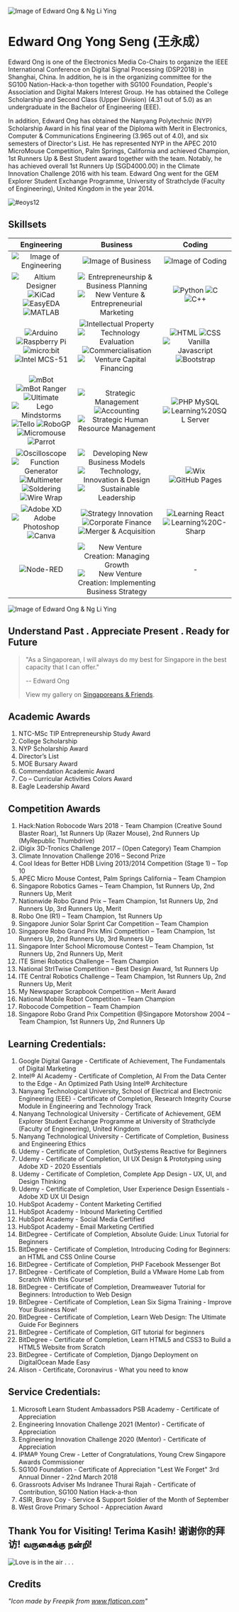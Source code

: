 ![Image of Edward Ong & Ng Li Ying](/images/P003.jpg)

# Edward Ong Yong Seng (王永成）

Edward Ong is one of the Electronics Media Co-Chairs to organize the IEEE International Conference on Digital Signal Processing (DSP2018) in Shanghai, China. In addition, he is in the organizing committee for the SG100 Nation-Hack-a-thon together with SG100 Foundation, People's Association and Digital Makers Interest Group. He has obtained the College Scholarship and Second Class (Upper Division) (4.31 out of 5.0) as an undergraduate in the Bachelor of Engineering (EEE).

In addition, Edward Ong has obtained the Nanyang Polytechnic (NYP) Scholarship Award in his final year of the Diploma with Merit in Electronics, Computer & Communications Engineering (3.965 out of 4.0), and six semesters of Director's List. He has represented NYP in the APEC 2010 MicroMouse Competition, Palm Springs, California and achieved Champion, 1st Runners Up & Best Student award together with the team. Notably, he has achieved overall 1st Runners Up (SGD4000.00) in the Climate Innovation Challenge 2016 with his team. Edward Ong went for the GEM Explorer Student Exchange Programme, University of Strathclyde (Faculty of Engineering), United Kingdom in the year 2014.

![#eoys12](https://img.shields.io/badge/Hashtag-%23eoys12-yellow)

## Skillsets

Engineering                |  Business                 |  Coding
:-------------------------:|:-------------------------:|:-------------------------:
![Image of Engineering](/icons/1587565.png)  |  ![Image of Business](/icons/1055646.png)  |   ![Image of Coding](/icons/1005141.png)
![Altium Designer](https://img.shields.io/badge/-Altium%20Designer-brightgreen) ![KiCad](https://img.shields.io/badge/-KiCad-green) ![EasyEDA](https://img.shields.io/badge/-EasyEDA-orange) ![MATLAB](https://img.shields.io/badge/-MATLAB-red)  | ![Entrepreneurship & Business Planning](https://img.shields.io/badge/-Entrepreneurship%20%26%20Business%20Planning-brightgreen) ![New Venture & Entrepreneurial Marketing](https://img.shields.io/badge/-New%20Venture%20%26%20Entrepreneurial%20Marketing-green) | ![Python](https://img.shields.io/badge/-Python-brightgreen) ![C](https://img.shields.io/badge/-C-green) ![C++](https://img.shields.io/badge/-C%2B%2B-yellowgreen)
![Arduino](https://img.shields.io/badge/-Arduino-yellowgreen) ![Raspberry Pi](https://img.shields.io/badge/-Raspberry%20Pi-yellow) ![micro:bit](https://img.shields.io/badge/-micro%3Abit-orange) ![Intel MCS-51](https://img.shields.io/badge/-Intel%20MCS--51-blue)| ![Intellectual Property](https://img.shields.io/badge/-Intellectual%20Property-yellowgreen) ![Technology Evaluation](https://img.shields.io/badge/-Technology%20Evaluation-blue) ![Commercialisation](https://img.shields.io/badge/-Commercialisation-lightgrey) ![Venture Capital Financing](https://img.shields.io/badge/-Venture%20Capital%20Financing-orange) | ![HTML](https://img.shields.io/badge/-HTML-red) ![CSS](https://img.shields.io/badge/-CSS-green) ![Vanilla Javascript](https://img.shields.io/badge/-Vanilla%20Javascript-yellow) ![Bootstrap](https://img.shields.io/badge/-Bootstrap-orange)
![mBot](https://img.shields.io/badge/-mBot-red) ![mBot Ranger](https://img.shields.io/badge/-mBot%20Ranger-lightgrey) ![Ultimate](https://img.shields.io/badge/-Ultimate-blue) ![Lego Mindstorms](https://img.shields.io/badge/-Lego%20Mindstorms-brightgreen) ![Tello](https://img.shields.io/badge/-Tello-green) ![RoboGP](https://img.shields.io/badge/-RoboGP-yellowgreen) ![Micromouse](https://img.shields.io/badge/-Micromouse-yellow) ![Parrot](https://img.shields.io/badge/-Parrot-orange)| ![Strategic Management](https://img.shields.io/badge/-Strategic%20Management-yellow) ![Accounting](https://img.shields.io/badge/-Accounting-red) ![Strategic Human Resource Management](https://img.shields.io/badge/-Strategic%20Human%20Resource%20Management-brightgreen)| ![PHP MySQL](https://img.shields.io/badge/-PHP%20MySQL-lightgrey) ![Learning%20SQL Server](https://img.shields.io/badge/-Learning%20SQL%20Server-blue)
![Oscilloscope](https://img.shields.io/badge/-Oscilloscope-brightgreen) ![Function Generator](https://img.shields.io/badge/-Function%20Generator-green) ![Multimeter](https://img.shields.io/badge/-Multimeter-yellowgreen) ![Soldering](https://img.shields.io/badge/-Soldering-yellow) ![Wire Wrap](https://img.shields.io/badge/-Wire%20Wrap-orange)| ![Developing New Business Models](https://img.shields.io/badge/-Developing%20New%20Business%20Models-green) ![Technology, Innovation & Design](https://img.shields.io/badge/-Technology%2C%20Innovation%20%26%20Design-yellowgreen) ![Sustainable Leadership](https://img.shields.io/badge/-Sustainable%20Leadership-orange)| ![Wix](https://img.shields.io/badge/-Wix-brightgreen)  ![GitHub Pages](https://img.shields.io/badge/-GitHub%20Pages-green)
![Adobe XD](https://img.shields.io/badge/-Adobe%20XD-brightgreen) ![Adobe Photoshop](https://img.shields.io/badge/-Adobe%20Photoshop-green) ![Canva](https://img.shields.io/badge/-Canva-yellowgreen)| ![Strategy Innovation](https://img.shields.io/badge/-Strategy%20Innovation-red) ![Corporate Finance](https://img.shields.io/badge/-Corporate%20Finance-lightgrey) ![Merger & Acquisition](https://img.shields.io/badge/-Merger%20%26%20Acquisition-blue)| ![Learning React](https://img.shields.io/badge/-Learning%20React-red) ![Learning%20C-Sharp](https://img.shields.io/badge/-Learning%20C-Sharp-green)
![Node-RED](https://img.shields.io/badge/-Node--RED-blue) | ![New Venture Creation: Managing Growth](https://img.shields.io/badge/-New%20Venture%20Creation:%20Managing%20Growth-brightgreen) ![New Venture Creation: Implementing Business Strategy](https://img.shields.io/badge/-New%20Venture%20Creation:%20Implementing%20Business%20Strategy-green) | -

![Image of Edward Ong & Ng Li Ying](/images/cover04.png)

## Understand Past . Appreciate Present . Ready for Future

> "As a Singaporean, I will always do my best for Singapore in the best capacity that I can offer."
>
> -- Edward Ong
>
> View my gallery on [Singaporeans & Friends](https://eoys12.github.io/eoys12/singaporeans&friends.html).

## Academic Awards 

1. NTC-MSc TIP Entrepreneurship Study Award
2. College Scholarship
3. NYP Scholarship Award
4. Director’s List
5. MOE Bursary Award
6. Commendation Academic Award
7. Co – Curricular Activities Colors Award
8. Eagle Leadership Award

## Competition Awards 

1. Hack:Nation Robocode Wars 2018 - Team Champion (Creative Sound Blaster Roar), 1st Runners Up (Razer Mouse), 2nd Runners Up (MyRepublic Thumbdrive)
2. iDigix 3D-Tronics Challenge 2017 – (Open Category) Team Champion
3. Climate Innovation Challenge 2016 – Second Prize
4. Cool Ideas for Better HDB Living 2013/2014 Competition (Stage 1) – Top 10
5. APEC Micro Mouse Contest, Palm Springs California – Team Champion
6. Singapore Robotics Games – Team Champion, 1st Runners Up, 2nd Runners Up, Merit
7. Nationwide Robo Grand Prix – Team Champion, 1st Runners Up, 2nd Runners Up, 3rd Runners Up, Merit
8. Robo One (R1) – Team Champion, 1st Runners Up
9. Singapore Junior Solar Sprint Car Competition – Team Champion
10. Singapore Robo Grand Prix Mini Competition – Team Champion, 1st Runners Up, 2nd Runners Up, 3rd Runners Up
11. Singapore Inter School Micromouse Contest – Team Champion, 1st Runners Up, 2nd Runners Up, Merit
12. ITE Simei Robotics Challenge – Team Champion
13. National StrITwise Competition – Best Design Award, 1st Runners Up
14. ITE Central Robotics Challenge – Team Champion, 1st Runners Up, 2nd Runners Up, Merit
15. My Newspaper Scrapbook Competition – Merit Award
16. National Mobile Robot Competition – Team Champion
17. Robocode Competition – Team Champion
18. Singapore Robo Grand Prix Competition @Singapore Motorshow 2004 – Team Champion, 1st Runners Up, 2nd Runners Up

## Learning Credentials:

1. Google Digital Garage - Certificate of Achievement, The Fundamentals of Digital Marketing
2. Intel® AI Academy - Certificate of Completion, AI From the Data Center to the Edge - An Optimized Path Using Intel® Architecture
3. Nanyang Technological University, School of Electrical and Electronic Engineering (EEE) - Certificate of Completion, Research Integrity Course Module in Engineering and Technology Track
4. Nanyang Technological University - Certificate of Achievement, GEM Explorer Student Exchange Programme at University of Strathclyde (Faculty of Engineering), United Kingdom
5. Nanyang Technological University - Certificate of Completion, Business and Engineering Ethics
6. Udemy - Certificate of Completion, OutSystems Reactive for Beginners
7. Udemy - Certificate of Completion, UI UX Design & Prototyping using Adobe XD - 2020 Essentials
8. Udemy - Certificate of Completion, Complete App Design - UX, UI, and Design Thinking
9. Udemy - Certificate of Completion, User Experience Design Essentials - Adobe XD UX UI Design
10. HubSpot Academy - Content Marketing Certified 
11. HubSpot Academy - Inbound Marketing Certified
12. HubSpot Academy - Social Media Certified
13. HubSpot Academy - Email Marketing Certified  
14. BitDegree - Certificate of Completion, Absolute Guide: Linux Tutorial for Beginners
15. BitDegree - Certificate of Completion, Introducing Coding for Beginners: an HTML and CSS Online Course
16. BitDegree - Certificate of Completion, PHP Facebook Messenger Bot
17. BitDegree - Certificate of Completion, Build a VMware Home Lab from Scratch With this Course!
18. BitDegree - Certificate of Completion, Dreamweaver Tutorial for Beginners: Introduction to Web Design
19. BitDegree - Certificate of Completion, Lean Six Sigma Training - Improve Your Business Now!
20. BitDegree - Certificate of Completion, Learn Web Design: The Ultimate Guide For Beginners
21. BitDegree - Certificate of Completion, GIT tutorial for beginners
22. BitDegree - Certificate of Completion, Learn HTML5 and CSS3 to Build a HTML5 Website from Scratch
23. BitDegree - Certificate of Completion, Django Deployment on DigitalOcean Made Easy
24. Alison - Certificate, Coronavirus - What you need to know

## Service Credentials:

1. Microsoft Learn Student Ambassadors PSB Academy - Certificate of Appreciation
2. Engineering Innovation Challenge 2021 (Mentor) - Certificate of Appreciation
3. Engineering Innovation Challenge 2020 (Mentor) - Certificate of Appreciation
4. IPMA® Young Crew - Letter of Congratulations, Young Crew Singapore Awards Commissioner
5. SG100 Foundation - Certificate of Appreciation "Lest We Forget" 3rd Annual Dinner - 22nd March 2018
6. Grassroots Adviser Ms Indranee Thurai Rajah - Certificate of Contribution, SG100 Nation Hack-a-thon
7. 4SIR, Bravo Coy - Service & Support Soldier of the Month of September
8. West Grove Primary School - Appreciation Award 

## Thank You for Visiting! Terima Kasih! 谢谢你的拜访! வருகைக்கு நன்றி!

![Love is in the air . . .](https://media.giphy.com/media/dva7aK2FEjNwkft9PB/giphy.gif)

## Credits

*"Icon made by Freepik from www.flaticon.com"*
